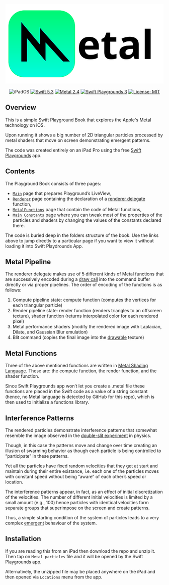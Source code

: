 <p align="center">
   <img src="assets/Metal.svg" alt="Metal Logo & Name"/>
</p>
<p align="center">
    <img src="https://img.shields.io/badge/platforms-iPadOS_14_-blue.svg" alt="iPadOS" />
    <a href="https://swift.org/about/#swiftorg-and-open-source"><img src="https://img.shields.io/badge/Swift-5.3-orange.svg" alt="Swift 5.3" /></a>
    <a href="https://developer.apple.com/metal/"><img src="https://img.shields.io/badge/Metal-2.4-green.svg" alt="Metal 2.4" /></a>
    <a href="https://apps.apple.com/ru/app/swift-playgrounds/id908519492?l=en"><img src="https://img.shields.io/badge/SwiftPlaygrounds-3.4.1-orange.svg" alt="Swift Playgrounds 3" /></a>
   <a href="https://en.wikipedia.org/wiki/MIT_License"><img src="https://img.shields.io/badge/License-MIT-green.svg" alt="License: MIT" /></a>
    
</p>

## Overview
This is a simple Swift Playground Book that explores the Apple's [Metal](https://developer.apple.com/metal/) technology on iOS.

Upon running it shows a big number of 2D triangular particles processed by metal shaders that move on screen demonstrating emergent patterns.

The code was created entirely on an iPad Pro using the free [Swift Playgrounds](https://apps.apple.com/ru/app/swift-playgrounds/id908519492?l=en) app.

## Contents
The Playground Book consists of three pages: 
- [`Main`](https://github.com/gadirom/Metal-Compute-Offscreen-Render-and-Postprocess/blob/master/Metal%20particles.playgroundbook/Edits/UserEdits.diffpack/Chapters/Chapter1.playgroundchapter/Pages/My%20Playground.playgroundpage/main.swift.delta) page that prepares Playground’s LiveView, 
- [`Renderer`](https://github.com/gadirom/Metal-Compute-Offscreen-Render-and-Postprocess/blob/master/Metal%20particles.playgroundbook/Edits/UserEdits.diffpack/UserModules/UserModule.playgroundmodule/Sources/Renderer.swift) page containing the declaration of a [renderer delegate](https://developer.apple.com/documentation/metal/basic_tasks_and_concepts/using_metal_to_draw_a_view_s_contents) function, 
- [`MetalFunctions`](https://github.com/gadirom/Metal-Compute-Offscreen-Render-and-Postprocess/blob/master/Metal%20particles.playgroundbook/Edits/UserEdits.diffpack/UserModules/UserModule.playgroundmodule/Sources/MetalFunctions.swift) page that contain the code of Metal functions,
- [`Main Constants`](https://github.com/gadirom/Metal-Compute-Offscreen-Render-and-Postprocess/blob/master/Metal%20particles.playgroundbook/Edits/UserEdits.diffpack/UserModules/UserModule.playgroundmodule/Sources/Main%20constants.swift) page where you can tweak most of the properties of the particles and shaders by changing the values of the constants declared there.

The code is buried deep in the folders structure of the book.
Use the links above to jump directly to a particular page if you want to view it without loading it into Swift Playdrounds App.

## Metal Pipeline
The renderer delegate makes use of 5 different kinds of Metal functions that are successively encoded during a [draw call](https://developer.apple.com/documentation/metalkit/mtkview/1535943-draw) into the command buffer directly or via proper pipelines.
The order of encoding of the functions is as follows:

1. Compute pipeline state: compute function (computes the vertices for each triangular particle)
2. Render pipeline state: render function (renders triangles to an offscreen texture), shader function (returns interpolated color for each rendered pixel)
3. Metal performance shaders (modify the rendered image with Laplacian, Dilate, and Gaussian Blur emulation)
4. Blit command (copies the final image into the [drawable](https://developer.apple.com/documentation/metal/drawable_objects) texture)

## Metal Functions
Three of the above mentioned functions are written in [Metal Shading Language](https://developer.apple.com/metal/Metal-Shading-Language-Specification.pdf). These are: the compute function, the render function, and the shader function.

Since Swift Playgrounds app won’t let you create a .metal file these functions are placed in the Swift code as a value of a string constant (hence, no Metal language is detected by GitHub for this repo), which is then used to initialize a functions library.

## Interference Patterns
The rendered particles demonstrate interference patterns that somewhat resemble the image observed in the [double-slit experiment](https://en.m.wikipedia.org/wiki/Double-slit_experiment#/media/File%3AWave-particle_duality.gif) in physics. 

Though, in this case the patterns move and change over time creating an illusion of swarming behavior as though each particle is being controlled to “participate” in these patterns. 

Yet all the particles have fixed random velocities that they get at start and maintain during their entire existance, i.e. each one of the particles moves with constant speed without being ”aware” of each other’s speed or location. 

The interference patterns appear, in fact, as an effect of initial discretization of the velocities. The number of different initial velocities is limited by a small amount (e.g., 100) hence particles with identical velocities form separate groups that superimpose on the screen and create patterns. 

Thus, a simple starting condition of the system of particles leads to a very complex [emergent](https://en.m.wikipedia.org/wiki/Emergence) behaviour of the system.

## Installation
If you are reading this from an iPad then download the repo and unzip it. Then tap on `Metal particles` file and it will be opened by the Swift Playgrounds app.

Alternatively, the unzipped file may be placed anywhere on the iPad and then opened via `Locations` menu from the app.
